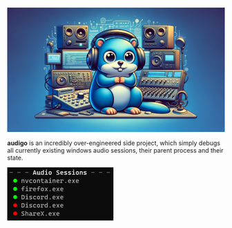 ![banner](.github/banner.png)

**audigo** is an incredibly over-engineered side project, which simply debugs all currently existing windows audio sessions, their parent process and their state.

![screenshot](.github/screenshot.png)